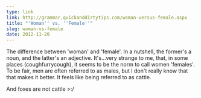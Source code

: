 ```yaml
---
type: link
link: http://grammar.quickanddirtytips.com/woman-versus-female.aspx
title: "'Woman'' vs. ''Female''"
slug: woman-vs-female
date: 2012-11-20
---
```


The difference between 'woman' and 'female'.  In a nutshell, the former's a noun, and the latter's an adjective.  It's...very strange to me, that, in some places (coughfurrycough), it seems to be the norm to call women 'females'.  To be fair, men are often referred to as males, but I don't really know that that makes it better.  It feels like being referred to as cattle.

And foxes are not cattle &gt;:/
